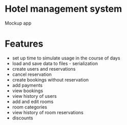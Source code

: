 # Hotel management system
Mockup app

# Features
- set up time to simulate usage in the course of days
- load and save data to files - serialization
- create users and reservations
- cancel reservation
- create bookings without reservation
- add payments
- view bookings
- view history of users
- add and edit rooms
- room categories
- view history of room reservations
- discounts
